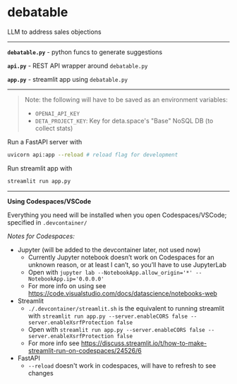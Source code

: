 # debatable
LLM to address sales objections

---

**`debatable.py`** - python funcs to generate suggestions

**`api.py`** - REST API wrapper around `debatable.py`

**`app.py`** - streamlit app using `debatable.py`

---

> Note: the following will have to be saved as an environment variables:
> - `OPENAI_API_KEY`
> - `DETA_PROJECT_KEY`: Key for deta.space's "Base" NoSQL DB (to collect stats)

Run a FastAPI server with 

```bash
uvicorn api:app --reload # reload flag for development
```

Run streamlit app with

```bash
streamlit run app.py
```

---

**Using Codespaces/VSCode**

Everything you need will be installed when you open Codespaces/VSCode; specified in `.devcontainer/`

*Notes for Codespaces:*
- Jupyter (will be added to the devcontainer later, not used now)
  - Currently Jupyter notebook doesn’t work on Codespaces for an unknown reason, or at least I can’t, so you’ll have to use JupyterLab
  - Open with `jupyter lab --NotebookApp.allow_origin='*' --NotebookApp.ip='0.0.0.0'`
  - For more info on using see https://code.visualstudio.com/docs/datascience/notebooks-web
- Streamlit
  - `./.devcontainer/streamlit.sh` is the equivalent to running streamlit with `streamlit run app.py --server.enableCORS false --server.enableXsrfProtection false`
  - Open with `streamlit run app.py --server.enableCORS false --server.enableXsrfProtection false`
  - For more info see https://discuss.streamlit.io/t/how-to-make-streamlit-run-on-codespaces/24526/6
- FastAPI
  - `--reload` doesn't work in codespaces, will have to refresh to see changes
